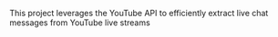 This project leverages the YouTube API to efficiently extract live chat messages from YouTube live streams
